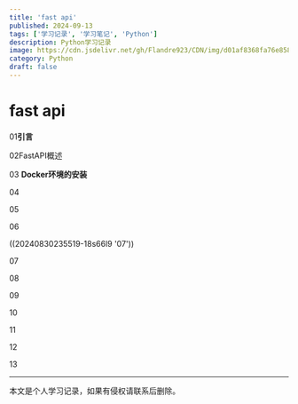 ```yaml
---
title: 'fast api'
published: 2024-09-13
tags: ['学习记录', '学习笔记', 'Python']
description: Python学习记录
image: https://cdn.jsdelivr.net/gh/Flandre923/CDN/img/d01af8368fa76e858e5fcc58152a790b78fb4073856aa738b506ba091464f719.jpg
category: Python
draft: false
---
```



# fast api

01**引言**

02FastAPI概述

03 **Docker环境的安装**

04

05

06

((20240830235519-18s66l9 '07'))

07

08

09

10

11

12

13

---
本文是个人学习记录，如果有侵权请联系后删除。
